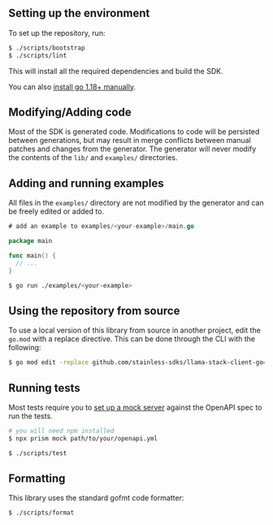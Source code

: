 ## Setting up the environment

To set up the repository, run:

```sh
$ ./scripts/bootstrap
$ ./scripts/lint
```

This will install all the required dependencies and build the SDK.

You can also [install go 1.18+ manually](https://go.dev/doc/install).

## Modifying/Adding code

Most of the SDK is generated code. Modifications to code will be persisted between generations, but may
result in merge conflicts between manual patches and changes from the generator. The generator will never
modify the contents of the `lib/` and `examples/` directories.

## Adding and running examples

All files in the `examples/` directory are not modified by the generator and can be freely edited or added to.

```go
# add an example to examples/<your-example>/main.go

package main

func main() {
  // ...
}
```

```sh
$ go run ./examples/<your-example>
```

## Using the repository from source

To use a local version of this library from source in another project, edit the `go.mod` with a replace
directive. This can be done through the CLI with the following:

```sh
$ go mod edit -replace github.com/stainless-sdks/llama-stack-client-go=/path/to/llama-stack-client-go
```

## Running tests

Most tests require you to [set up a mock server](https://github.com/stoplightio/prism) against the OpenAPI spec to run the tests.

```sh
# you will need npm installed
$ npx prism mock path/to/your/openapi.yml
```

```sh
$ ./scripts/test
```

## Formatting

This library uses the standard gofmt code formatter:

```sh
$ ./scripts/format
```
